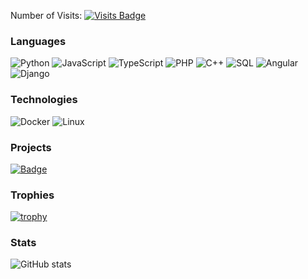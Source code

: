 Number of Visits: [![Visits Badge](https://badges.pufler.dev/visits/MaverickGDN03/MGDN.github.io)](https://badges.pufler.dev)
### Languages

![Python](https://img.shields.io/badge/-Python-000?&logo=Python)
![JavaScript](https://img.shields.io/badge/-JavaScript-000?&logo=JavaScript)
![TypeScript](https://img.shields.io/badge/-TypeScript-000?&logo=TypeScript)
![PHP](https://img.shields.io/badge/-PHP-000?&logo=PHP)
![C++](https://img.shields.io/badge/-C++-000?&logo=c%2b%2b&logoColor=00599C)
![SQL](https://img.shields.io/badge/-SQL-000?&logo=MySQL)
![Angular](https://img.shields.io/badge/-Angular-000?&logo=Angular)
![Django](https://img.shields.io/badge/-Django-000?&logo=Django)


### Technologies

![Docker](https://img.shields.io/badge/-Docker-000?&logo=Docker)
![Linux](https://img.shields.io/badge/-Linux-000?&logo=Linux)


### Projects

[![Badge](https://img.shields.io/badge/-🧬%20e--Mall-000)](https://github.com/COS301-SE-2023/e-Mall)

 
 ### Trophies
 [![trophy](https://github-profile-trophy.vercel.app/?username=MaverickGDN03&theme=onedark)](https://github.com/ryo-ma/github-profile-trophy)


### Stats
![GitHub stats](https://github-readme-stats.vercel.app/api?username=MaverickGDN03&count_private=true&show_icons=true&theme=dark)
